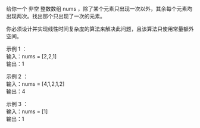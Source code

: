 给你一个 非空 整数数组 nums ，除了某个元素只出现一次以外，其余每个元素均出现两次。找出那个只出现了一次的元素。

你必须设计并实现线性时间复杂度的算法来解决此问题，且该算法只使用常量额外空间。

示例 1 ：    
输入：nums = [2,2,1]  
输出：1

示例 2 ：  
输入：nums = [4,1,2,1,2]  
输出：4

示例 3 ：    
输入：nums = [1]  
输出：1  
 